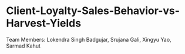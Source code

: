 # Client-Loyalty-Sales-Behavior-vs-Harvest-Yields

Team Members: Lokendra Singh Badgujar, Srujana Gali, Xingyu Yao, Sarmad Kahut
